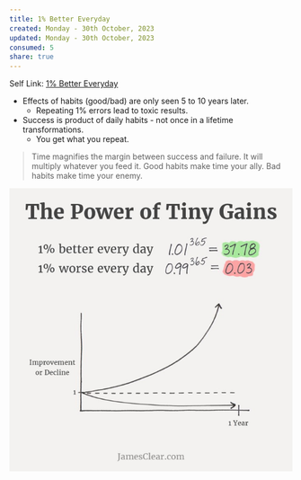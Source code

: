 ```yaml
---
title: 1% Better Everyday
created: Monday - 30th October, 2023
updated: Monday - 30th October, 2023
consumed: 5
share: true
---
```


Self Link: [1% Better Everyday](1%25%20Better%20Everyday.md)

* Effects of habits (good/bad) are only seen 5 to 10 years later.
  * Repeating 1% errors lead to toxic results.
* Success is product of daily habits - not once in a lifetime transformations.
  * You get what you repeat.

 > 
 > Time magnifies the margin between success and failure. It will multiply whatever you feed it. Good habits make time your ally. Bad habits make time your enemy.

![1percent.jpeg](./2.%20Areas/Productivity/1percent.jpeg)
